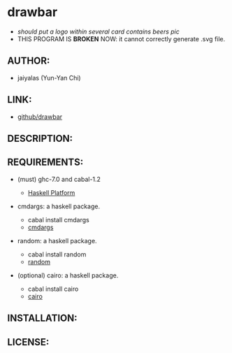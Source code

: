 # drawbar 

  * *should put a logo within several card contains beers pic*
  * THIS PROGRAM IS **BROKEN** NOW: it cannot correctly generate .svg file.

## AUTHOR:
* jaiyalas (Yun-Yan Chi)

## LINK:
* [github/drawbar](https://github.com/jaiyalas/drawbar)

## DESCRIPTION:

## REQUIREMENTS:

* (must) ghc-7.0 and cabal-1.2
  - [Haskell Platform](http://hackage.haskell.org/platform/)

* cmdargs: a haskell package.
  - cabal install cmdargs
  - [cmdargs](http://hackage.haskell.org/package/cmdargs)
  
* random: a haskell package.
  - cabal install random
  - [random](http://hackage.haskell.org/package/random)

* (optional) cairo: a haskell package.
  - cabal install cairo
  - [cairo](http://hackage.haskell.org/package/cairo)

## INSTALLATION:

## LICENSE:
